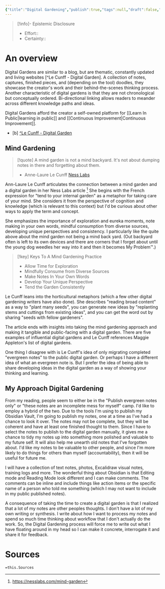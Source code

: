 ```yaml
---
{"title":"Digital Gardening","publish":true,"tags":null,"draft":false,"dg-publish":false,"PassFrontmatter":true,"created":"2024-12-06T12:51:01.529-04:00","updated":"2024-12-10T10:47:40.080-04:00"}
---
```




>[!info]- Epistemic Disclosure
>- Effort::
>- Certainty::

# An overview
Digital Gardens are similar to a blog, but are thematic, constantly updated and living websites [^Le Cunff - Digital Garden]. A collection of notes, captures, finished pieces, and (depending on the tool) doodles, they showcase the creator's work and their behind-the-scenes thinking process. Another characteristic of digital gardens is that they are not chronological but conceptually ordered. Bi-directional linking allows readers to meander across different knowledge paths and ideas. 

Digital Gardens afford the creator a self-owned platform for [[Learn In Public\|learning in public]] and [[Continuous Improvement\|Continuous Improvement]]. 

- [b] [^Le Cunff - Digital Garden](https://nesslabs.com/digital-garden-set-up)

<style> .container {font-family: sans-serif; text-align: center;} .button-wrapper button {z-index: 1;height: 40px; width: 100px; margin: 10px;padding: 5px;} .excalidraw .App-menu_top .buttonList { display: flex;} .excalidraw-wrapper { height: 800px; margin: 50px; position: relative;} :root[dir="ltr"] .excalidraw .layer-ui__wrapper .zen-mode-transition.App-menu_bottom--transition-left {transform: none;} </style><script src="https://cdn.jsdelivr.net/npm/react@17/umd/react.production.min.js"></script><script src="https://cdn.jsdelivr.net/npm/react-dom@17/umd/react-dom.production.min.js"></script><script type="text/javascript" src="https://cdn.jsdelivr.net/npm/@excalidraw/excalidraw@0/dist/excalidraw.production.min.js"></script><div id="Digital_Gardeningexcalidraw.md1"></div><script>(function(){const InitialData={"type":"excalidraw","version":2,"source":"https://github.com/zsviczian/obsidian-excalidraw-plugin/releases/tag/2.6.8","elements":[{"id":"s7CAJlTa","type":"image","x":-286.8965389708281,"y":-281.91983587527784,"width":502.529620882423,"height":769.0718518808621,"angle":0,"strokeColor":"transparent","backgroundColor":"transparent","fillStyle":"hachure","strokeWidth":1,"strokeStyle":"solid","roughness":1,"opacity":100,"roundness":null,"seed":3275,"version":178,"versionNonce":371749617,"updated":1733835918081,"isDeleted":false,"groupIds":[],"boundElements":[],"link":null,"locked":true,"fileId":"cd977c64a642a75f18a2d4a5dbb80cd0ae2e89b4","scale":[1,1],"index":"a0","frameId":null,"status":"pending","crop":null},{"id":"4CZWlaMj","type":"text","x":-180.52517553456488,"y":-293.8019372208074,"width":162.0398406982422,"height":25,"angle":6.0190460640728505,"strokeColor":"transparent","backgroundColor":"transparent","fillStyle":"solid","strokeWidth":2,"strokeStyle":"solid","roughness":1,"opacity":100,"groupIds":[],"frameId":null,"index":"aD","roundness":null,"seed":2096916543,"version":223,"versionNonce":407028511,"isDeleted":false,"boundElements":[],"updated":1733836127763,"link":null,"locked":false,"text":"Learning in public","rawText":"Learning in public","fontSize":20,"fontFamily":5,"textAlign":"left","verticalAlign":"top","containerId":null,"originalText":"Learning in public","autoResize":true,"lineHeight":1.25},{"text":"L","fontSize":20,"fontFamily":5,"textAlign":"left","verticalAlign":"top","id":"fG4r4ohu","type":"text","x":-164.77479215631553,"y":-256.493559704647,"width":10.919999837875366,"height":25,"angle":5.430558304392156,"strokeColor":"#343a40","backgroundColor":"transparent","fillStyle":"hachure","strokeWidth":1,"strokeStyle":"solid","roughness":1,"opacity":100,"roundness":null,"seed":54425,"version":138,"versionNonce":355623665,"updated":1733837515004,"isDeleted":false,"groupIds":["WUw4BiGG"],"boundElements":[],"link":null,"locked":false,"containerId":null,"originalText":"L","rawText":"L","lineHeight":1.25,"autoResize":true,"index":"aD4","frameId":null},{"text":"e","fontSize":20,"fontFamily":5,"textAlign":"left","verticalAlign":"top","id":"6S5mpveu","type":"text","x":-157.29458018463004,"y":-264.43545282686836,"width":10.839999258518219,"height":25,"angle":5.503358303311325,"strokeColor":"#343a40","backgroundColor":"transparent","fillStyle":"hachure","strokeWidth":1,"strokeStyle":"solid","roughness":1,"opacity":100,"roundness":null,"seed":89587,"version":138,"versionNonce":1473134751,"updated":1733837515004,"isDeleted":false,"groupIds":["WUw4BiGG"],"boundElements":[],"link":null,"locked":false,"containerId":null,"originalText":"e","rawText":"e","lineHeight":1.25,"autoResize":true,"index":"aD8","frameId":null},{"text":"a","fontSize":20,"fontFamily":5,"textAlign":"left","verticalAlign":"top","id":"RwztS0T3","type":"text","x":-149.34452248651692,"y":-271.9386684217015,"width":11.920000791549683,"height":25,"angle":5.57562496503478,"strokeColor":"#343a40","backgroundColor":"transparent","fillStyle":"hachure","strokeWidth":1,"strokeStyle":"solid","roughness":1,"opacity":100,"roundness":null,"seed":13584,"version":139,"versionNonce":1498692561,"updated":1733837515005,"isDeleted":false,"groupIds":["WUw4BiGG"],"boundElements":[],"link":null,"locked":false,"containerId":null,"originalText":"a","rawText":"a","lineHeight":1.25,"autoResize":true,"index":"aDG","frameId":null},{"text":"r","fontSize":20,"fontFamily":5,"textAlign":"left","verticalAlign":"top","id":"2ubIIxK8","type":"text","x":-139.9175433663418,"y":-278.8727816460433,"width":9.019999921321869,"height":25,"angle":5.655091636978445,"strokeColor":"#343a40","backgroundColor":"transparent","fillStyle":"hachure","strokeWidth":1,"strokeStyle":"solid","roughness":1,"opacity":100,"roundness":null,"seed":418,"version":139,"versionNonce":1106961855,"updated":1733837515005,"isDeleted":false,"groupIds":["WUw4BiGG"],"boundElements":[],"link":null,"locked":false,"containerId":null,"originalText":"r","rawText":"r","lineHeight":1.25,"autoResize":true,"index":"aDO","frameId":null},{"text":"n","fontSize":20,"fontFamily":5,"textAlign":"left","verticalAlign":"top","id":"bugX3UmJ","type":"text","x":-132.50720810913012,"y":-284.22400902585497,"width":10.799999833106995,"height":25,"angle":5.715224969787257,"strokeColor":"#343a40","backgroundColor":"transparent","fillStyle":"hachure","strokeWidth":1,"strokeStyle":"solid","roughness":1,"opacity":100,"roundness":null,"seed":11178,"version":139,"versionNonce":467573169,"updated":1733837515005,"isDeleted":false,"groupIds":["WUw4BiGG"],"boundElements":[],"link":null,"locked":false,"containerId":null,"originalText":"n","rawText":"n","lineHeight":1.25,"autoResize":true,"index":"aDV","frameId":null},{"text":"i","fontSize":20,"fontFamily":5,"textAlign":"left","verticalAlign":"top","id":"IO4VwN8p","type":"text","x":-123.05826923112727,"y":-288.7908391608866,"width":4.8799896240234375,"height":25,"angle":5.787224968674637,"strokeColor":"#343a40","backgroundColor":"transparent","fillStyle":"hachure","strokeWidth":1,"strokeStyle":"solid","roughness":1,"opacity":100,"roundness":null,"seed":23154,"version":139,"versionNonce":171300319,"updated":1733837515005,"isDeleted":false,"groupIds":["WUw4BiGG"],"boundElements":[],"link":null,"locked":false,"containerId":null,"originalText":"i","rawText":"i","lineHeight":1.25,"autoResize":true,"index":"aDZ","frameId":null},{"text":"n","fontSize":20,"fontFamily":5,"textAlign":"left","verticalAlign":"top","id":"eDbvsTTw","type":"text","x":-118.8725979503993,"y":-291.95289475812757,"width":10.799999833106995,"height":25,"angle":5.819758232834793,"strokeColor":"#343a40","backgroundColor":"transparent","fillStyle":"hachure","strokeWidth":1,"strokeStyle":"solid","roughness":1,"opacity":100,"roundness":null,"seed":70740,"version":139,"versionNonce":1025653649,"updated":1733837515005,"isDeleted":false,"groupIds":["WUw4BiGG"],"boundElements":[],"link":null,"locked":false,"containerId":null,"originalText":"n","rawText":"n","lineHeight":1.25,"autoResize":true,"index":"aDd","frameId":null},{"text":"g","fontSize":20,"fontFamily":5,"textAlign":"left","verticalAlign":"top","id":"YHOG7NcI","type":"text","x":-109.05747842633679,"y":-296.4995691160473,"width":11.259999632835388,"height":25,"angle":5.891758231722173,"strokeColor":"#343a40","backgroundColor":"transparent","fillStyle":"hachure","strokeWidth":1,"strokeStyle":"solid","roughness":1,"opacity":100,"roundness":null,"seed":19638,"version":139,"versionNonce":1239269887,"updated":1733837515005,"isDeleted":false,"groupIds":["WUw4BiGG"],"boundElements":[],"link":null,"locked":false,"containerId":null,"originalText":"g","rawText":"g","lineHeight":1.25,"autoResize":true,"index":"aDl","frameId":null},{"text":" ","fontSize":20,"fontFamily":5,"textAlign":"left","verticalAlign":"top","id":"ni2VoPBw","type":"text","x":-98.41879444535074,"y":-299.8997224987103,"width":8,"height":25,"angle":5.966824895941076,"strokeColor":"#343a40","backgroundColor":"transparent","fillStyle":"hachure","strokeWidth":1,"strokeStyle":"solid","roughness":1,"opacity":100,"roundness":null,"seed":43461,"version":139,"versionNonce":492216689,"updated":1733837515005,"isDeleted":false,"groupIds":["WUw4BiGG"],"boundElements":[],"link":null,"locked":false,"containerId":null,"originalText":" ","rawText":" ","lineHeight":1.25,"autoResize":true,"index":"aDt","frameId":null},{"text":"i","fontSize":20,"fontFamily":5,"textAlign":"left","verticalAlign":"top","id":"yec2V9Je","type":"text","x":-90.67750034239289,"y":-301.70512454742646,"width":4.8799896240234375,"height":25,"angle":6.020158229274409,"strokeColor":"#343a40","backgroundColor":"transparent","fillStyle":"hachure","strokeWidth":1,"strokeStyle":"solid","roughness":1,"opacity":100,"roundness":null,"seed":8362,"version":139,"versionNonce":32713247,"updated":1733837515005,"isDeleted":false,"groupIds":["WUw4BiGG"],"boundElements":[],"link":null,"locked":false,"containerId":null,"originalText":"i","rawText":"i","lineHeight":1.25,"autoResize":true,"index":"aE","frameId":null},{"text":"n","fontSize":20,"fontFamily":5,"textAlign":"left","verticalAlign":"top","id":"wsAtyICD","type":"text","x":-86.08889392061224,"y":-303.8070801353666,"width":10.799999833106995,"height":25,"angle":6.0526914934345655,"strokeColor":"#343a40","backgroundColor":"transparent","fillStyle":"hachure","strokeWidth":1,"strokeStyle":"solid","roughness":1,"opacity":100,"roundness":null,"seed":16452,"version":139,"versionNonce":700664657,"updated":1733837515005,"isDeleted":false,"groupIds":["WUw4BiGG"],"boundElements":[],"link":null,"locked":false,"containerId":null,"originalText":"n","rawText":"n","lineHeight":1.25,"autoResize":true,"index":"aE8","frameId":null},{"text":" ","fontSize":20,"fontFamily":5,"textAlign":"left","verticalAlign":"top","id":"tNALOQiK","type":"text","x":-75.42700762227521,"y":-305.4635382165363,"width":8,"height":25,"angle":6.124691492321945,"strokeColor":"#343a40","backgroundColor":"transparent","fillStyle":"hachure","strokeWidth":1,"strokeStyle":"solid","roughness":1,"opacity":100,"roundness":null,"seed":48058,"version":139,"versionNonce":1063685695,"updated":1733837515005,"isDeleted":false,"groupIds":["WUw4BiGG"],"boundElements":[],"link":null,"locked":false,"containerId":null,"originalText":" ","rawText":" ","lineHeight":1.25,"autoResize":true,"index":"aEG","frameId":null},{"text":"p","fontSize":20,"fontFamily":5,"textAlign":"left","verticalAlign":"top","id":"tMTdBaPh","type":"text","x":-67.57533321786013,"y":-307.0099459464521,"width":11.21999990940094,"height":25,"angle":6.178024825655279,"strokeColor":"#343a40","backgroundColor":"transparent","fillStyle":"hachure","strokeWidth":1,"strokeStyle":"solid","roughness":1,"opacity":100,"roundness":null,"seed":20814,"version":139,"versionNonce":985643313,"updated":1733837515005,"isDeleted":false,"groupIds":["WUw4BiGG"],"boundElements":[],"link":null,"locked":false,"containerId":null,"originalText":"p","rawText":"p","lineHeight":1.25,"autoResize":true,"index":"aEV","frameId":null},{"text":"u","fontSize":20,"fontFamily":5,"textAlign":"left","verticalAlign":"top","id":"ZDLT3qwC","type":"text","x":-56.38223826964177,"y":-307.7602368564173,"width":11.160000264644623,"height":25,"angle":6.252824825051285,"strokeColor":"#343a40","backgroundColor":"transparent","fillStyle":"hachure","strokeWidth":1,"strokeStyle":"solid","roughness":1,"opacity":100,"roundness":null,"seed":79884,"version":139,"versionNonce":488140383,"updated":1733837515005,"isDeleted":false,"groupIds":["WUw4BiGG"],"boundElements":[],"link":null,"locked":false,"containerId":null,"originalText":"u","rawText":"u","lineHeight":1.25,"autoResize":true,"index":"aEl","frameId":null},{"text":"b","fontSize":20,"fontFamily":5,"textAlign":"left","verticalAlign":"top","id":"ZaPT3X0l","type":"text","x":-45.23040004959571,"y":-307.71774355675035,"width":11.37999963760376,"height":25,"angle":0.04403951963599617,"strokeColor":"#343a40","backgroundColor":"transparent","fillStyle":"hachure","strokeWidth":1,"strokeStyle":"solid","roughness":1,"opacity":100,"roundness":null,"seed":63191,"version":138,"versionNonce":833841937,"updated":1733837515005,"isDeleted":false,"groupIds":["WUw4BiGG"],"boundElements":[],"link":null,"locked":false,"containerId":null,"originalText":"b","rawText":"b","lineHeight":1.25,"autoResize":true,"index":"aF","frameId":null},{"text":"l","fontSize":20,"fontFamily":5,"textAlign":"left","verticalAlign":"top","id":"WcX8QnRV","type":"text","x":-33.72473294497119,"y":-305.72859090768947,"width":4.5,"height":25,"angle":0.1199061838866875,"strokeColor":"#343a40","backgroundColor":"transparent","fillStyle":"hachure","strokeWidth":1,"strokeStyle":"solid","roughness":1,"opacity":100,"roundness":null,"seed":1085,"version":138,"versionNonce":98126463,"updated":1733837515005,"isDeleted":false,"groupIds":["WUw4BiGG"],"boundElements":[],"link":null,"locked":false,"containerId":null,"originalText":"l","rawText":"l","lineHeight":1.25,"autoResize":true,"index":"aFV","frameId":null},{"text":"i","fontSize":20,"fontFamily":5,"textAlign":"left","verticalAlign":"top","id":"NOP2I5o5","type":"text","x":-29.274988868540817,"y":-305.1817862125614,"width":4.8799896240234375,"height":25,"angle":0.14990618388668775,"strokeColor":"#343a40","backgroundColor":"transparent","fillStyle":"hachure","strokeWidth":1,"strokeStyle":"solid","roughness":1,"opacity":100,"roundness":null,"seed":63052,"version":137,"versionNonce":73114097,"updated":1733837515005,"isDeleted":false,"groupIds":["WUw4BiGG"],"boundElements":[],"link":null,"locked":false,"containerId":null,"originalText":"i","rawText":"i","lineHeight":1.25,"autoResize":true,"index":"aG","frameId":null},{"text":"c","fontSize":20,"fontFamily":5,"textAlign":"left","verticalAlign":"top","id":"ncQSgWcy","type":"text","x":-24.596585244007485,"y":-305.22621805348,"width":10.419999778270721,"height":25,"angle":0.18243944804684453,"strokeColor":"#343a40","backgroundColor":"transparent","fillStyle":"hachure","strokeWidth":1,"strokeStyle":"solid","roughness":1,"opacity":100,"roundness":null,"seed":16686,"version":137,"versionNonce":974942623,"updated":1733837515005,"isDeleted":false,"groupIds":["WUw4BiGG"],"boundElements":[],"link":null,"locked":false,"containerId":null,"originalText":"c","rawText":"c","lineHeight":1.25,"autoResize":true,"index":"aH","frameId":null},{"id":"3odnNTlv","type":"line","x":-92.16658563668932,"y":-275.8266769045466,"width":275.44143611205806,"height":201.88074516770985,"angle":0,"strokeColor":"transparent","backgroundColor":"transparent","fillStyle":"solid","strokeWidth":2,"strokeStyle":"solid","roughness":1,"opacity":100,"groupIds":[],"frameId":null,"index":"aI","roundness":{"type":2},"seed":1599329759,"version":899,"versionNonce":1055540244,"isDeleted":false,"boundElements":[],"updated":1733837899503,"link":"[[20. Commonplace Books/20.1 Notes/Learning in Public\|20. Commonplace Books/20.1 Notes/Learning in Public]]","locked":false,"points":[[0,0],[-62.916823640497284,49.73923182206255],[-118.12638638963466,184.85620455287574],[-57.00145176392584,165.70771850771928],[-52.07467659810493,194.8512046813289],[-19.38810579440758,178.23608392230028],[19.38868055993703,198.76759952283095],[7.282509165054762,124.34839567619764],[47.62484186866823,161.3291547039414],[26.935351962352854,104.14239853330281],[91.16758399367791,137.21449331591646],[78.85932503862125,65.04049605719305],[131.36116737825523,54.78596055389136],[125.4084357422658,36.62949107438607],[157.3150497224234,24.06626613044051],[143.22754659422742,6.787578567596995],[45.03483343960761,-3.113145644878898],[0,0]],"lastCommittedPoint":null,"startBinding":null,"endBinding":null,"startArrowhead":null,"endArrowhead":null},{"id":"7E3Hvda3","type":"rectangle","x":-290.56975595132343,"y":-8.029632398091849,"width":225.18481526554507,"height":279.1624614141197,"angle":0,"strokeColor":"transparent","backgroundColor":"transparent","fillStyle":"solid","strokeWidth":2,"strokeStyle":"solid","roughness":1,"opacity":100,"groupIds":[],"frameId":null,"index":"aK","roundness":{"type":3},"seed":577416305,"version":195,"versionNonce":1127532373,"isDeleted":false,"boundElements":[{"id":"3RMxTEke","type":"text"}],"updated":1733837575876,"link":"[[20. Commonplace Books/20.1 Notes/Digital Gardening\|20. Commonplace Books/20.1 Notes/Digital Gardening]]","locked":false},{"id":"3RMxTEke","type":"text","x":-261.35727690741805,"y":119.05159830896801,"width":166.75985717773438,"height":25,"angle":0,"strokeColor":"transparent","backgroundColor":"transparent","fillStyle":"solid","strokeWidth":2,"strokeStyle":"solid","roughness":1,"opacity":100,"groupIds":[],"frameId":null,"index":"aL","roundness":null,"seed":639497809,"version":87,"versionNonce":1289409087,"isDeleted":false,"boundElements":[],"updated":1733837575876,"link":null,"locked":false,"text":"Digital Gardening","rawText":"Digital Gardening","fontSize":20,"fontFamily":5,"textAlign":"center","verticalAlign":"middle","containerId":"7E3Hvda3","originalText":"Digital Gardening","autoResize":true,"lineHeight":1.25},{"id":"dNQEpDMvJ7e87a_x6WgLI","type":"rectangle","x":-187.39779663218332,"y":348.84275784016745,"width":315.78247673037134,"height":57.17720929759041,"angle":0,"strokeColor":"transparent","backgroundColor":"transparent","fillStyle":"solid","strokeWidth":2,"strokeStyle":"solid","roughness":1,"opacity":100,"groupIds":[],"frameId":null,"index":"aO","roundness":{"type":3},"seed":1108248959,"version":451,"versionNonce":547468593,"isDeleted":false,"boundElements":[{"type":"text","id":"j0RDjhNO"}],"updated":1733837575876,"link":null,"locked":false},{"id":"j0RDjhNO","type":"text","x":-101.34649571549923,"y":364.93136248896263,"width":143.67987489700317,"height":25,"angle":0,"strokeColor":"transparent","backgroundColor":"transparent","fillStyle":"solid","strokeWidth":2,"strokeStyle":"solid","roughness":1,"opacity":100,"groupIds":[],"frameId":null,"index":"aP","roundness":null,"seed":890838065,"version":367,"versionNonce":2070164063,"isDeleted":false,"boundElements":[],"updated":1733837575876,"link":null,"locked":false,"text":"Reading Widely","rawText":"Reading Widely","fontSize":20,"fontFamily":5,"textAlign":"center","verticalAlign":"middle","containerId":"dNQEpDMvJ7e87a_x6WgLI","originalText":"Reading Widely","autoResize":true,"lineHeight":1.25}],"appState":{"theme":"light","viewBackgroundColor":"#ffffff","currentItemStrokeColor":"transparent","currentItemBackgroundColor":"transparent","currentItemFillStyle":"solid","currentItemStrokeWidth":2,"currentItemStrokeStyle":"solid","currentItemRoughness":1,"currentItemOpacity":100,"currentItemFontFamily":5,"currentItemFontSize":20,"currentItemTextAlign":"left","currentItemStartArrowhead":null,"currentItemEndArrowhead":"arrow","currentItemArrowType":"round","scrollX":413.6336973214162,"scrollY":335.6176035461449,"zoom":{"value":1.01873},"currentItemRoundness":"round","gridSize":20,"gridStep":5,"gridModeEnabled":false,"gridColor":{"Bold":"rgba(217, 217, 217, 0.5)","Regular":"rgba(230, 230, 230, 0.5)"},"currentStrokeOptions":null,"frameRendering":{"enabled":true,"clip":true,"name":true,"outline":true},"objectsSnapModeEnabled":false,"activeTool":{"type":"selection","customType":null,"locked":false,"lastActiveTool":null}},"files":{}};InitialData.scrollToContent=true;App=()=>{const e=React.useRef(null),t=React.useRef(null),[n,i]=React.useState({width:void 0,height:void 0});return React.useEffect(()=>{i({width:t.current.getBoundingClientRect().width,height:t.current.getBoundingClientRect().height});const e=()=>{i({width:t.current.getBoundingClientRect().width,height:t.current.getBoundingClientRect().height})};return window.addEventListener("resize",e),()=>window.removeEventListener("resize",e)},[t]),React.createElement(React.Fragment,null,React.createElement("div",{className:"excalidraw-wrapper",ref:t},React.createElement(ExcalidrawLib.Excalidraw,{ref:e,width:n.width,height:n.height,initialData:InitialData,viewModeEnabled:!0,zenModeEnabled:!0,gridModeEnabled:!1})))},excalidrawWrapper=document.getElementById("Digital_Gardeningexcalidraw.md1");ReactDOM.render(React.createElement(App),excalidrawWrapper);})();</script>
## Mind Gardening
>[!quote] A mind garden is not a mind backyard. It's not about dumping notes in there and forgetting about them.
>- Anne-Laure Le Cunff [Ness Labs](https://nesslabs.com/mind-garden)

Ann-Laure Le Cunff articulates the connection between a mind garden and a digital garden in her Ness Labs article [^Le Cunff - Mind Gardening] She begins with the French expression for "tend to your internal garden" as a metaphor for taking care of your mind. She considers it from the perspective of cognition and knowledge (which is relevant to this context) but I'd be curious about other ways to apply the term and concept. 

<div id="Digital_Gardeningexcalidraw.md2"></div><script>(function(){const InitialData={"type":"excalidraw","version":2,"source":"https://github.com/zsviczian/obsidian-excalidraw-plugin/releases/tag/2.6.8","elements":[{"id":"s7CAJlTa","type":"image","x":-286.8965389708281,"y":-281.91983587527784,"width":502.529620882423,"height":769.0718518808621,"angle":0,"strokeColor":"transparent","backgroundColor":"transparent","fillStyle":"hachure","strokeWidth":1,"strokeStyle":"solid","roughness":1,"opacity":100,"roundness":null,"seed":3275,"version":178,"versionNonce":371749617,"updated":1733835918081,"isDeleted":false,"groupIds":[],"boundElements":[],"link":null,"locked":true,"fileId":"cd977c64a642a75f18a2d4a5dbb80cd0ae2e89b4","scale":[1,1],"index":"a0","frameId":null,"status":"pending","crop":null},{"id":"4CZWlaMj","type":"text","x":-180.52517553456488,"y":-293.8019372208074,"width":162.0398406982422,"height":25,"angle":6.0190460640728505,"strokeColor":"transparent","backgroundColor":"transparent","fillStyle":"solid","strokeWidth":2,"strokeStyle":"solid","roughness":1,"opacity":100,"groupIds":[],"frameId":null,"index":"aD","roundness":null,"seed":2096916543,"version":223,"versionNonce":407028511,"isDeleted":false,"boundElements":[],"updated":1733836127763,"link":null,"locked":false,"text":"Learning in public","rawText":"Learning in public","fontSize":20,"fontFamily":5,"textAlign":"left","verticalAlign":"top","containerId":null,"originalText":"Learning in public","autoResize":true,"lineHeight":1.25},{"text":"L","fontSize":20,"fontFamily":5,"textAlign":"left","verticalAlign":"top","id":"fG4r4ohu","type":"text","x":-164.77479215631553,"y":-256.493559704647,"width":10.919999837875366,"height":25,"angle":5.430558304392156,"strokeColor":"#343a40","backgroundColor":"transparent","fillStyle":"hachure","strokeWidth":1,"strokeStyle":"solid","roughness":1,"opacity":100,"roundness":null,"seed":54425,"version":138,"versionNonce":355623665,"updated":1733837515004,"isDeleted":false,"groupIds":["WUw4BiGG"],"boundElements":[],"link":null,"locked":false,"containerId":null,"originalText":"L","rawText":"L","lineHeight":1.25,"autoResize":true,"index":"aD4","frameId":null},{"text":"e","fontSize":20,"fontFamily":5,"textAlign":"left","verticalAlign":"top","id":"6S5mpveu","type":"text","x":-157.29458018463004,"y":-264.43545282686836,"width":10.839999258518219,"height":25,"angle":5.503358303311325,"strokeColor":"#343a40","backgroundColor":"transparent","fillStyle":"hachure","strokeWidth":1,"strokeStyle":"solid","roughness":1,"opacity":100,"roundness":null,"seed":89587,"version":138,"versionNonce":1473134751,"updated":1733837515004,"isDeleted":false,"groupIds":["WUw4BiGG"],"boundElements":[],"link":null,"locked":false,"containerId":null,"originalText":"e","rawText":"e","lineHeight":1.25,"autoResize":true,"index":"aD8","frameId":null},{"text":"a","fontSize":20,"fontFamily":5,"textAlign":"left","verticalAlign":"top","id":"RwztS0T3","type":"text","x":-149.34452248651692,"y":-271.9386684217015,"width":11.920000791549683,"height":25,"angle":5.57562496503478,"strokeColor":"#343a40","backgroundColor":"transparent","fillStyle":"hachure","strokeWidth":1,"strokeStyle":"solid","roughness":1,"opacity":100,"roundness":null,"seed":13584,"version":139,"versionNonce":1498692561,"updated":1733837515005,"isDeleted":false,"groupIds":["WUw4BiGG"],"boundElements":[],"link":null,"locked":false,"containerId":null,"originalText":"a","rawText":"a","lineHeight":1.25,"autoResize":true,"index":"aDG","frameId":null},{"text":"r","fontSize":20,"fontFamily":5,"textAlign":"left","verticalAlign":"top","id":"2ubIIxK8","type":"text","x":-139.9175433663418,"y":-278.8727816460433,"width":9.019999921321869,"height":25,"angle":5.655091636978445,"strokeColor":"#343a40","backgroundColor":"transparent","fillStyle":"hachure","strokeWidth":1,"strokeStyle":"solid","roughness":1,"opacity":100,"roundness":null,"seed":418,"version":139,"versionNonce":1106961855,"updated":1733837515005,"isDeleted":false,"groupIds":["WUw4BiGG"],"boundElements":[],"link":null,"locked":false,"containerId":null,"originalText":"r","rawText":"r","lineHeight":1.25,"autoResize":true,"index":"aDO","frameId":null},{"text":"n","fontSize":20,"fontFamily":5,"textAlign":"left","verticalAlign":"top","id":"bugX3UmJ","type":"text","x":-132.50720810913012,"y":-284.22400902585497,"width":10.799999833106995,"height":25,"angle":5.715224969787257,"strokeColor":"#343a40","backgroundColor":"transparent","fillStyle":"hachure","strokeWidth":1,"strokeStyle":"solid","roughness":1,"opacity":100,"roundness":null,"seed":11178,"version":139,"versionNonce":467573169,"updated":1733837515005,"isDeleted":false,"groupIds":["WUw4BiGG"],"boundElements":[],"link":null,"locked":false,"containerId":null,"originalText":"n","rawText":"n","lineHeight":1.25,"autoResize":true,"index":"aDV","frameId":null},{"text":"i","fontSize":20,"fontFamily":5,"textAlign":"left","verticalAlign":"top","id":"IO4VwN8p","type":"text","x":-123.05826923112727,"y":-288.7908391608866,"width":4.8799896240234375,"height":25,"angle":5.787224968674637,"strokeColor":"#343a40","backgroundColor":"transparent","fillStyle":"hachure","strokeWidth":1,"strokeStyle":"solid","roughness":1,"opacity":100,"roundness":null,"seed":23154,"version":139,"versionNonce":171300319,"updated":1733837515005,"isDeleted":false,"groupIds":["WUw4BiGG"],"boundElements":[],"link":null,"locked":false,"containerId":null,"originalText":"i","rawText":"i","lineHeight":1.25,"autoResize":true,"index":"aDZ","frameId":null},{"text":"n","fontSize":20,"fontFamily":5,"textAlign":"left","verticalAlign":"top","id":"eDbvsTTw","type":"text","x":-118.8725979503993,"y":-291.95289475812757,"width":10.799999833106995,"height":25,"angle":5.819758232834793,"strokeColor":"#343a40","backgroundColor":"transparent","fillStyle":"hachure","strokeWidth":1,"strokeStyle":"solid","roughness":1,"opacity":100,"roundness":null,"seed":70740,"version":139,"versionNonce":1025653649,"updated":1733837515005,"isDeleted":false,"groupIds":["WUw4BiGG"],"boundElements":[],"link":null,"locked":false,"containerId":null,"originalText":"n","rawText":"n","lineHeight":1.25,"autoResize":true,"index":"aDd","frameId":null},{"text":"g","fontSize":20,"fontFamily":5,"textAlign":"left","verticalAlign":"top","id":"YHOG7NcI","type":"text","x":-109.05747842633679,"y":-296.4995691160473,"width":11.259999632835388,"height":25,"angle":5.891758231722173,"strokeColor":"#343a40","backgroundColor":"transparent","fillStyle":"hachure","strokeWidth":1,"strokeStyle":"solid","roughness":1,"opacity":100,"roundness":null,"seed":19638,"version":139,"versionNonce":1239269887,"updated":1733837515005,"isDeleted":false,"groupIds":["WUw4BiGG"],"boundElements":[],"link":null,"locked":false,"containerId":null,"originalText":"g","rawText":"g","lineHeight":1.25,"autoResize":true,"index":"aDl","frameId":null},{"text":" ","fontSize":20,"fontFamily":5,"textAlign":"left","verticalAlign":"top","id":"ni2VoPBw","type":"text","x":-98.41879444535074,"y":-299.8997224987103,"width":8,"height":25,"angle":5.966824895941076,"strokeColor":"#343a40","backgroundColor":"transparent","fillStyle":"hachure","strokeWidth":1,"strokeStyle":"solid","roughness":1,"opacity":100,"roundness":null,"seed":43461,"version":139,"versionNonce":492216689,"updated":1733837515005,"isDeleted":false,"groupIds":["WUw4BiGG"],"boundElements":[],"link":null,"locked":false,"containerId":null,"originalText":" ","rawText":" ","lineHeight":1.25,"autoResize":true,"index":"aDt","frameId":null},{"text":"i","fontSize":20,"fontFamily":5,"textAlign":"left","verticalAlign":"top","id":"yec2V9Je","type":"text","x":-90.67750034239289,"y":-301.70512454742646,"width":4.8799896240234375,"height":25,"angle":6.020158229274409,"strokeColor":"#343a40","backgroundColor":"transparent","fillStyle":"hachure","strokeWidth":1,"strokeStyle":"solid","roughness":1,"opacity":100,"roundness":null,"seed":8362,"version":139,"versionNonce":32713247,"updated":1733837515005,"isDeleted":false,"groupIds":["WUw4BiGG"],"boundElements":[],"link":null,"locked":false,"containerId":null,"originalText":"i","rawText":"i","lineHeight":1.25,"autoResize":true,"index":"aE","frameId":null},{"text":"n","fontSize":20,"fontFamily":5,"textAlign":"left","verticalAlign":"top","id":"wsAtyICD","type":"text","x":-86.08889392061224,"y":-303.8070801353666,"width":10.799999833106995,"height":25,"angle":6.0526914934345655,"strokeColor":"#343a40","backgroundColor":"transparent","fillStyle":"hachure","strokeWidth":1,"strokeStyle":"solid","roughness":1,"opacity":100,"roundness":null,"seed":16452,"version":139,"versionNonce":700664657,"updated":1733837515005,"isDeleted":false,"groupIds":["WUw4BiGG"],"boundElements":[],"link":null,"locked":false,"containerId":null,"originalText":"n","rawText":"n","lineHeight":1.25,"autoResize":true,"index":"aE8","frameId":null},{"text":" ","fontSize":20,"fontFamily":5,"textAlign":"left","verticalAlign":"top","id":"tNALOQiK","type":"text","x":-75.42700762227521,"y":-305.4635382165363,"width":8,"height":25,"angle":6.124691492321945,"strokeColor":"#343a40","backgroundColor":"transparent","fillStyle":"hachure","strokeWidth":1,"strokeStyle":"solid","roughness":1,"opacity":100,"roundness":null,"seed":48058,"version":139,"versionNonce":1063685695,"updated":1733837515005,"isDeleted":false,"groupIds":["WUw4BiGG"],"boundElements":[],"link":null,"locked":false,"containerId":null,"originalText":" ","rawText":" ","lineHeight":1.25,"autoResize":true,"index":"aEG","frameId":null},{"text":"p","fontSize":20,"fontFamily":5,"textAlign":"left","verticalAlign":"top","id":"tMTdBaPh","type":"text","x":-67.57533321786013,"y":-307.0099459464521,"width":11.21999990940094,"height":25,"angle":6.178024825655279,"strokeColor":"#343a40","backgroundColor":"transparent","fillStyle":"hachure","strokeWidth":1,"strokeStyle":"solid","roughness":1,"opacity":100,"roundness":null,"seed":20814,"version":139,"versionNonce":985643313,"updated":1733837515005,"isDeleted":false,"groupIds":["WUw4BiGG"],"boundElements":[],"link":null,"locked":false,"containerId":null,"originalText":"p","rawText":"p","lineHeight":1.25,"autoResize":true,"index":"aEV","frameId":null},{"text":"u","fontSize":20,"fontFamily":5,"textAlign":"left","verticalAlign":"top","id":"ZDLT3qwC","type":"text","x":-56.38223826964177,"y":-307.7602368564173,"width":11.160000264644623,"height":25,"angle":6.252824825051285,"strokeColor":"#343a40","backgroundColor":"transparent","fillStyle":"hachure","strokeWidth":1,"strokeStyle":"solid","roughness":1,"opacity":100,"roundness":null,"seed":79884,"version":139,"versionNonce":488140383,"updated":1733837515005,"isDeleted":false,"groupIds":["WUw4BiGG"],"boundElements":[],"link":null,"locked":false,"containerId":null,"originalText":"u","rawText":"u","lineHeight":1.25,"autoResize":true,"index":"aEl","frameId":null},{"text":"b","fontSize":20,"fontFamily":5,"textAlign":"left","verticalAlign":"top","id":"ZaPT3X0l","type":"text","x":-45.23040004959571,"y":-307.71774355675035,"width":11.37999963760376,"height":25,"angle":0.04403951963599617,"strokeColor":"#343a40","backgroundColor":"transparent","fillStyle":"hachure","strokeWidth":1,"strokeStyle":"solid","roughness":1,"opacity":100,"roundness":null,"seed":63191,"version":138,"versionNonce":833841937,"updated":1733837515005,"isDeleted":false,"groupIds":["WUw4BiGG"],"boundElements":[],"link":null,"locked":false,"containerId":null,"originalText":"b","rawText":"b","lineHeight":1.25,"autoResize":true,"index":"aF","frameId":null},{"text":"l","fontSize":20,"fontFamily":5,"textAlign":"left","verticalAlign":"top","id":"WcX8QnRV","type":"text","x":-33.72473294497119,"y":-305.72859090768947,"width":4.5,"height":25,"angle":0.1199061838866875,"strokeColor":"#343a40","backgroundColor":"transparent","fillStyle":"hachure","strokeWidth":1,"strokeStyle":"solid","roughness":1,"opacity":100,"roundness":null,"seed":1085,"version":138,"versionNonce":98126463,"updated":1733837515005,"isDeleted":false,"groupIds":["WUw4BiGG"],"boundElements":[],"link":null,"locked":false,"containerId":null,"originalText":"l","rawText":"l","lineHeight":1.25,"autoResize":true,"index":"aFV","frameId":null},{"text":"i","fontSize":20,"fontFamily":5,"textAlign":"left","verticalAlign":"top","id":"NOP2I5o5","type":"text","x":-29.274988868540817,"y":-305.1817862125614,"width":4.8799896240234375,"height":25,"angle":0.14990618388668775,"strokeColor":"#343a40","backgroundColor":"transparent","fillStyle":"hachure","strokeWidth":1,"strokeStyle":"solid","roughness":1,"opacity":100,"roundness":null,"seed":63052,"version":137,"versionNonce":73114097,"updated":1733837515005,"isDeleted":false,"groupIds":["WUw4BiGG"],"boundElements":[],"link":null,"locked":false,"containerId":null,"originalText":"i","rawText":"i","lineHeight":1.25,"autoResize":true,"index":"aG","frameId":null},{"text":"c","fontSize":20,"fontFamily":5,"textAlign":"left","verticalAlign":"top","id":"ncQSgWcy","type":"text","x":-24.596585244007485,"y":-305.22621805348,"width":10.419999778270721,"height":25,"angle":0.18243944804684453,"strokeColor":"#343a40","backgroundColor":"transparent","fillStyle":"hachure","strokeWidth":1,"strokeStyle":"solid","roughness":1,"opacity":100,"roundness":null,"seed":16686,"version":137,"versionNonce":974942623,"updated":1733837515005,"isDeleted":false,"groupIds":["WUw4BiGG"],"boundElements":[],"link":null,"locked":false,"containerId":null,"originalText":"c","rawText":"c","lineHeight":1.25,"autoResize":true,"index":"aH","frameId":null},{"id":"3odnNTlv","type":"line","x":-92.16658563668932,"y":-275.8266769045466,"width":275.44143611205806,"height":201.88074516770985,"angle":0,"strokeColor":"transparent","backgroundColor":"transparent","fillStyle":"solid","strokeWidth":2,"strokeStyle":"solid","roughness":1,"opacity":100,"groupIds":[],"frameId":null,"index":"aI","roundness":{"type":2},"seed":1599329759,"version":899,"versionNonce":1055540244,"isDeleted":false,"boundElements":[],"updated":1733837899503,"link":"[[20. Commonplace Books/20.1 Notes/Learning in Public\|20. Commonplace Books/20.1 Notes/Learning in Public]]","locked":false,"points":[[0,0],[-62.916823640497284,49.73923182206255],[-118.12638638963466,184.85620455287574],[-57.00145176392584,165.70771850771928],[-52.07467659810493,194.8512046813289],[-19.38810579440758,178.23608392230028],[19.38868055993703,198.76759952283095],[7.282509165054762,124.34839567619764],[47.62484186866823,161.3291547039414],[26.935351962352854,104.14239853330281],[91.16758399367791,137.21449331591646],[78.85932503862125,65.04049605719305],[131.36116737825523,54.78596055389136],[125.4084357422658,36.62949107438607],[157.3150497224234,24.06626613044051],[143.22754659422742,6.787578567596995],[45.03483343960761,-3.113145644878898],[0,0]],"lastCommittedPoint":null,"startBinding":null,"endBinding":null,"startArrowhead":null,"endArrowhead":null},{"id":"7E3Hvda3","type":"rectangle","x":-290.56975595132343,"y":-8.029632398091849,"width":225.18481526554507,"height":279.1624614141197,"angle":0,"strokeColor":"transparent","backgroundColor":"transparent","fillStyle":"solid","strokeWidth":2,"strokeStyle":"solid","roughness":1,"opacity":100,"groupIds":[],"frameId":null,"index":"aK","roundness":{"type":3},"seed":577416305,"version":195,"versionNonce":1127532373,"isDeleted":false,"boundElements":[{"id":"3RMxTEke","type":"text"}],"updated":1733837575876,"link":"[[20. Commonplace Books/20.1 Notes/Digital Gardening\|20. Commonplace Books/20.1 Notes/Digital Gardening]]","locked":false},{"id":"3RMxTEke","type":"text","x":-261.35727690741805,"y":119.05159830896801,"width":166.75985717773438,"height":25,"angle":0,"strokeColor":"transparent","backgroundColor":"transparent","fillStyle":"solid","strokeWidth":2,"strokeStyle":"solid","roughness":1,"opacity":100,"groupIds":[],"frameId":null,"index":"aL","roundness":null,"seed":639497809,"version":87,"versionNonce":1289409087,"isDeleted":false,"boundElements":[],"updated":1733837575876,"link":null,"locked":false,"text":"Digital Gardening","rawText":"Digital Gardening","fontSize":20,"fontFamily":5,"textAlign":"center","verticalAlign":"middle","containerId":"7E3Hvda3","originalText":"Digital Gardening","autoResize":true,"lineHeight":1.25},{"id":"dNQEpDMvJ7e87a_x6WgLI","type":"rectangle","x":-187.39779663218332,"y":348.84275784016745,"width":315.78247673037134,"height":57.17720929759041,"angle":0,"strokeColor":"transparent","backgroundColor":"transparent","fillStyle":"solid","strokeWidth":2,"strokeStyle":"solid","roughness":1,"opacity":100,"groupIds":[],"frameId":null,"index":"aO","roundness":{"type":3},"seed":1108248959,"version":451,"versionNonce":547468593,"isDeleted":false,"boundElements":[{"type":"text","id":"j0RDjhNO"}],"updated":1733837575876,"link":null,"locked":false},{"id":"j0RDjhNO","type":"text","x":-101.34649571549923,"y":364.93136248896263,"width":143.67987489700317,"height":25,"angle":0,"strokeColor":"transparent","backgroundColor":"transparent","fillStyle":"solid","strokeWidth":2,"strokeStyle":"solid","roughness":1,"opacity":100,"groupIds":[],"frameId":null,"index":"aP","roundness":null,"seed":890838065,"version":367,"versionNonce":2070164063,"isDeleted":false,"boundElements":[],"updated":1733837575876,"link":null,"locked":false,"text":"Reading Widely","rawText":"Reading Widely","fontSize":20,"fontFamily":5,"textAlign":"center","verticalAlign":"middle","containerId":"dNQEpDMvJ7e87a_x6WgLI","originalText":"Reading Widely","autoResize":true,"lineHeight":1.25}],"appState":{"theme":"light","viewBackgroundColor":"#ffffff","currentItemStrokeColor":"transparent","currentItemBackgroundColor":"transparent","currentItemFillStyle":"solid","currentItemStrokeWidth":2,"currentItemStrokeStyle":"solid","currentItemRoughness":1,"currentItemOpacity":100,"currentItemFontFamily":5,"currentItemFontSize":20,"currentItemTextAlign":"left","currentItemStartArrowhead":null,"currentItemEndArrowhead":"arrow","currentItemArrowType":"round","scrollX":413.6336973214162,"scrollY":335.6176035461449,"zoom":{"value":1.01873},"currentItemRoundness":"round","gridSize":20,"gridStep":5,"gridModeEnabled":false,"gridColor":{"Bold":"rgba(217, 217, 217, 0.5)","Regular":"rgba(230, 230, 230, 0.5)"},"currentStrokeOptions":null,"frameRendering":{"enabled":true,"clip":true,"name":true,"outline":true},"objectsSnapModeEnabled":false,"activeTool":{"type":"selection","customType":null,"locked":false,"lastActiveTool":null}},"files":{}};InitialData.scrollToContent=true;App=()=>{const e=React.useRef(null),t=React.useRef(null),[n,i]=React.useState({width:void 0,height:void 0});return React.useEffect(()=>{i({width:t.current.getBoundingClientRect().width,height:t.current.getBoundingClientRect().height});const e=()=>{i({width:t.current.getBoundingClientRect().width,height:t.current.getBoundingClientRect().height})};return window.addEventListener("resize",e),()=>window.removeEventListener("resize",e)},[t]),React.createElement(React.Fragment,null,React.createElement("div",{className:"excalidraw-wrapper",ref:t},React.createElement(ExcalidrawLib.Excalidraw,{ref:e,width:n.width,height:n.height,initialData:InitialData,viewModeEnabled:!0,zenModeEnabled:!0,gridModeEnabled:!1})))},excalidrawWrapper=document.getElementById("Digital_Gardeningexcalidraw.md2");ReactDOM.render(React.createElement(App),excalidrawWrapper);})();</script>

She emphasizes the importance of exploration and eureka moments, note making in your own words, mindful consumption from diverse sources, developing unique perspectives and consistency. I particularly like the quite above about the mind garden not being a mind back yard. (Out backyard often is left to its own devices and there are corners that I forget about until the young dog weedles her way into it and then it becomes My Problem™️.) 

>[!key] Keys To A Mind Gardening Practice
>- Allow Time for Exploration
>- Mindfully Consume from Diverse Sources
>- Make Notes In Your Own Words
>- Develop Your Unique Perspective
>- Tend the Garden Consistently

Le Cunff leans into the horticultural metaphors (which a few other digital gardening writers have also done). She describes "reading broad content" as a way to "plant many seeds", you can generate new ideas by "replanting stems and cuttings from existing ideas", and you can get the word out by sharing "seeds with fellow gardeners". 

<div id="Digital_Gardeningexcalidraw.md3"></div><script>(function(){const InitialData={"type":"excalidraw","version":2,"source":"https://github.com/zsviczian/obsidian-excalidraw-plugin/releases/tag/2.6.8","elements":[{"id":"s7CAJlTa","type":"image","x":-286.8965389708281,"y":-281.91983587527784,"width":502.529620882423,"height":769.0718518808621,"angle":0,"strokeColor":"transparent","backgroundColor":"transparent","fillStyle":"hachure","strokeWidth":1,"strokeStyle":"solid","roughness":1,"opacity":100,"roundness":null,"seed":3275,"version":178,"versionNonce":371749617,"updated":1733835918081,"isDeleted":false,"groupIds":[],"boundElements":[],"link":null,"locked":true,"fileId":"cd977c64a642a75f18a2d4a5dbb80cd0ae2e89b4","scale":[1,1],"index":"a0","frameId":null,"status":"pending","crop":null},{"id":"4CZWlaMj","type":"text","x":-180.52517553456488,"y":-293.8019372208074,"width":162.0398406982422,"height":25,"angle":6.0190460640728505,"strokeColor":"transparent","backgroundColor":"transparent","fillStyle":"solid","strokeWidth":2,"strokeStyle":"solid","roughness":1,"opacity":100,"groupIds":[],"frameId":null,"index":"aD","roundness":null,"seed":2096916543,"version":223,"versionNonce":407028511,"isDeleted":false,"boundElements":[],"updated":1733836127763,"link":null,"locked":false,"text":"Learning in public","rawText":"Learning in public","fontSize":20,"fontFamily":5,"textAlign":"left","verticalAlign":"top","containerId":null,"originalText":"Learning in public","autoResize":true,"lineHeight":1.25},{"text":"L","fontSize":20,"fontFamily":5,"textAlign":"left","verticalAlign":"top","id":"fG4r4ohu","type":"text","x":-164.77479215631553,"y":-256.493559704647,"width":10.919999837875366,"height":25,"angle":5.430558304392156,"strokeColor":"#343a40","backgroundColor":"transparent","fillStyle":"hachure","strokeWidth":1,"strokeStyle":"solid","roughness":1,"opacity":100,"roundness":null,"seed":54425,"version":138,"versionNonce":355623665,"updated":1733837515004,"isDeleted":false,"groupIds":["WUw4BiGG"],"boundElements":[],"link":null,"locked":false,"containerId":null,"originalText":"L","rawText":"L","lineHeight":1.25,"autoResize":true,"index":"aD4","frameId":null},{"text":"e","fontSize":20,"fontFamily":5,"textAlign":"left","verticalAlign":"top","id":"6S5mpveu","type":"text","x":-157.29458018463004,"y":-264.43545282686836,"width":10.839999258518219,"height":25,"angle":5.503358303311325,"strokeColor":"#343a40","backgroundColor":"transparent","fillStyle":"hachure","strokeWidth":1,"strokeStyle":"solid","roughness":1,"opacity":100,"roundness":null,"seed":89587,"version":138,"versionNonce":1473134751,"updated":1733837515004,"isDeleted":false,"groupIds":["WUw4BiGG"],"boundElements":[],"link":null,"locked":false,"containerId":null,"originalText":"e","rawText":"e","lineHeight":1.25,"autoResize":true,"index":"aD8","frameId":null},{"text":"a","fontSize":20,"fontFamily":5,"textAlign":"left","verticalAlign":"top","id":"RwztS0T3","type":"text","x":-149.34452248651692,"y":-271.9386684217015,"width":11.920000791549683,"height":25,"angle":5.57562496503478,"strokeColor":"#343a40","backgroundColor":"transparent","fillStyle":"hachure","strokeWidth":1,"strokeStyle":"solid","roughness":1,"opacity":100,"roundness":null,"seed":13584,"version":139,"versionNonce":1498692561,"updated":1733837515005,"isDeleted":false,"groupIds":["WUw4BiGG"],"boundElements":[],"link":null,"locked":false,"containerId":null,"originalText":"a","rawText":"a","lineHeight":1.25,"autoResize":true,"index":"aDG","frameId":null},{"text":"r","fontSize":20,"fontFamily":5,"textAlign":"left","verticalAlign":"top","id":"2ubIIxK8","type":"text","x":-139.9175433663418,"y":-278.8727816460433,"width":9.019999921321869,"height":25,"angle":5.655091636978445,"strokeColor":"#343a40","backgroundColor":"transparent","fillStyle":"hachure","strokeWidth":1,"strokeStyle":"solid","roughness":1,"opacity":100,"roundness":null,"seed":418,"version":139,"versionNonce":1106961855,"updated":1733837515005,"isDeleted":false,"groupIds":["WUw4BiGG"],"boundElements":[],"link":null,"locked":false,"containerId":null,"originalText":"r","rawText":"r","lineHeight":1.25,"autoResize":true,"index":"aDO","frameId":null},{"text":"n","fontSize":20,"fontFamily":5,"textAlign":"left","verticalAlign":"top","id":"bugX3UmJ","type":"text","x":-132.50720810913012,"y":-284.22400902585497,"width":10.799999833106995,"height":25,"angle":5.715224969787257,"strokeColor":"#343a40","backgroundColor":"transparent","fillStyle":"hachure","strokeWidth":1,"strokeStyle":"solid","roughness":1,"opacity":100,"roundness":null,"seed":11178,"version":139,"versionNonce":467573169,"updated":1733837515005,"isDeleted":false,"groupIds":["WUw4BiGG"],"boundElements":[],"link":null,"locked":false,"containerId":null,"originalText":"n","rawText":"n","lineHeight":1.25,"autoResize":true,"index":"aDV","frameId":null},{"text":"i","fontSize":20,"fontFamily":5,"textAlign":"left","verticalAlign":"top","id":"IO4VwN8p","type":"text","x":-123.05826923112727,"y":-288.7908391608866,"width":4.8799896240234375,"height":25,"angle":5.787224968674637,"strokeColor":"#343a40","backgroundColor":"transparent","fillStyle":"hachure","strokeWidth":1,"strokeStyle":"solid","roughness":1,"opacity":100,"roundness":null,"seed":23154,"version":139,"versionNonce":171300319,"updated":1733837515005,"isDeleted":false,"groupIds":["WUw4BiGG"],"boundElements":[],"link":null,"locked":false,"containerId":null,"originalText":"i","rawText":"i","lineHeight":1.25,"autoResize":true,"index":"aDZ","frameId":null},{"text":"n","fontSize":20,"fontFamily":5,"textAlign":"left","verticalAlign":"top","id":"eDbvsTTw","type":"text","x":-118.8725979503993,"y":-291.95289475812757,"width":10.799999833106995,"height":25,"angle":5.819758232834793,"strokeColor":"#343a40","backgroundColor":"transparent","fillStyle":"hachure","strokeWidth":1,"strokeStyle":"solid","roughness":1,"opacity":100,"roundness":null,"seed":70740,"version":139,"versionNonce":1025653649,"updated":1733837515005,"isDeleted":false,"groupIds":["WUw4BiGG"],"boundElements":[],"link":null,"locked":false,"containerId":null,"originalText":"n","rawText":"n","lineHeight":1.25,"autoResize":true,"index":"aDd","frameId":null},{"text":"g","fontSize":20,"fontFamily":5,"textAlign":"left","verticalAlign":"top","id":"YHOG7NcI","type":"text","x":-109.05747842633679,"y":-296.4995691160473,"width":11.259999632835388,"height":25,"angle":5.891758231722173,"strokeColor":"#343a40","backgroundColor":"transparent","fillStyle":"hachure","strokeWidth":1,"strokeStyle":"solid","roughness":1,"opacity":100,"roundness":null,"seed":19638,"version":139,"versionNonce":1239269887,"updated":1733837515005,"isDeleted":false,"groupIds":["WUw4BiGG"],"boundElements":[],"link":null,"locked":false,"containerId":null,"originalText":"g","rawText":"g","lineHeight":1.25,"autoResize":true,"index":"aDl","frameId":null},{"text":" ","fontSize":20,"fontFamily":5,"textAlign":"left","verticalAlign":"top","id":"ni2VoPBw","type":"text","x":-98.41879444535074,"y":-299.8997224987103,"width":8,"height":25,"angle":5.966824895941076,"strokeColor":"#343a40","backgroundColor":"transparent","fillStyle":"hachure","strokeWidth":1,"strokeStyle":"solid","roughness":1,"opacity":100,"roundness":null,"seed":43461,"version":139,"versionNonce":492216689,"updated":1733837515005,"isDeleted":false,"groupIds":["WUw4BiGG"],"boundElements":[],"link":null,"locked":false,"containerId":null,"originalText":" ","rawText":" ","lineHeight":1.25,"autoResize":true,"index":"aDt","frameId":null},{"text":"i","fontSize":20,"fontFamily":5,"textAlign":"left","verticalAlign":"top","id":"yec2V9Je","type":"text","x":-90.67750034239289,"y":-301.70512454742646,"width":4.8799896240234375,"height":25,"angle":6.020158229274409,"strokeColor":"#343a40","backgroundColor":"transparent","fillStyle":"hachure","strokeWidth":1,"strokeStyle":"solid","roughness":1,"opacity":100,"roundness":null,"seed":8362,"version":139,"versionNonce":32713247,"updated":1733837515005,"isDeleted":false,"groupIds":["WUw4BiGG"],"boundElements":[],"link":null,"locked":false,"containerId":null,"originalText":"i","rawText":"i","lineHeight":1.25,"autoResize":true,"index":"aE","frameId":null},{"text":"n","fontSize":20,"fontFamily":5,"textAlign":"left","verticalAlign":"top","id":"wsAtyICD","type":"text","x":-86.08889392061224,"y":-303.8070801353666,"width":10.799999833106995,"height":25,"angle":6.0526914934345655,"strokeColor":"#343a40","backgroundColor":"transparent","fillStyle":"hachure","strokeWidth":1,"strokeStyle":"solid","roughness":1,"opacity":100,"roundness":null,"seed":16452,"version":139,"versionNonce":700664657,"updated":1733837515005,"isDeleted":false,"groupIds":["WUw4BiGG"],"boundElements":[],"link":null,"locked":false,"containerId":null,"originalText":"n","rawText":"n","lineHeight":1.25,"autoResize":true,"index":"aE8","frameId":null},{"text":" ","fontSize":20,"fontFamily":5,"textAlign":"left","verticalAlign":"top","id":"tNALOQiK","type":"text","x":-75.42700762227521,"y":-305.4635382165363,"width":8,"height":25,"angle":6.124691492321945,"strokeColor":"#343a40","backgroundColor":"transparent","fillStyle":"hachure","strokeWidth":1,"strokeStyle":"solid","roughness":1,"opacity":100,"roundness":null,"seed":48058,"version":139,"versionNonce":1063685695,"updated":1733837515005,"isDeleted":false,"groupIds":["WUw4BiGG"],"boundElements":[],"link":null,"locked":false,"containerId":null,"originalText":" ","rawText":" ","lineHeight":1.25,"autoResize":true,"index":"aEG","frameId":null},{"text":"p","fontSize":20,"fontFamily":5,"textAlign":"left","verticalAlign":"top","id":"tMTdBaPh","type":"text","x":-67.57533321786013,"y":-307.0099459464521,"width":11.21999990940094,"height":25,"angle":6.178024825655279,"strokeColor":"#343a40","backgroundColor":"transparent","fillStyle":"hachure","strokeWidth":1,"strokeStyle":"solid","roughness":1,"opacity":100,"roundness":null,"seed":20814,"version":139,"versionNonce":985643313,"updated":1733837515005,"isDeleted":false,"groupIds":["WUw4BiGG"],"boundElements":[],"link":null,"locked":false,"containerId":null,"originalText":"p","rawText":"p","lineHeight":1.25,"autoResize":true,"index":"aEV","frameId":null},{"text":"u","fontSize":20,"fontFamily":5,"textAlign":"left","verticalAlign":"top","id":"ZDLT3qwC","type":"text","x":-56.38223826964177,"y":-307.7602368564173,"width":11.160000264644623,"height":25,"angle":6.252824825051285,"strokeColor":"#343a40","backgroundColor":"transparent","fillStyle":"hachure","strokeWidth":1,"strokeStyle":"solid","roughness":1,"opacity":100,"roundness":null,"seed":79884,"version":139,"versionNonce":488140383,"updated":1733837515005,"isDeleted":false,"groupIds":["WUw4BiGG"],"boundElements":[],"link":null,"locked":false,"containerId":null,"originalText":"u","rawText":"u","lineHeight":1.25,"autoResize":true,"index":"aEl","frameId":null},{"text":"b","fontSize":20,"fontFamily":5,"textAlign":"left","verticalAlign":"top","id":"ZaPT3X0l","type":"text","x":-45.23040004959571,"y":-307.71774355675035,"width":11.37999963760376,"height":25,"angle":0.04403951963599617,"strokeColor":"#343a40","backgroundColor":"transparent","fillStyle":"hachure","strokeWidth":1,"strokeStyle":"solid","roughness":1,"opacity":100,"roundness":null,"seed":63191,"version":138,"versionNonce":833841937,"updated":1733837515005,"isDeleted":false,"groupIds":["WUw4BiGG"],"boundElements":[],"link":null,"locked":false,"containerId":null,"originalText":"b","rawText":"b","lineHeight":1.25,"autoResize":true,"index":"aF","frameId":null},{"text":"l","fontSize":20,"fontFamily":5,"textAlign":"left","verticalAlign":"top","id":"WcX8QnRV","type":"text","x":-33.72473294497119,"y":-305.72859090768947,"width":4.5,"height":25,"angle":0.1199061838866875,"strokeColor":"#343a40","backgroundColor":"transparent","fillStyle":"hachure","strokeWidth":1,"strokeStyle":"solid","roughness":1,"opacity":100,"roundness":null,"seed":1085,"version":138,"versionNonce":98126463,"updated":1733837515005,"isDeleted":false,"groupIds":["WUw4BiGG"],"boundElements":[],"link":null,"locked":false,"containerId":null,"originalText":"l","rawText":"l","lineHeight":1.25,"autoResize":true,"index":"aFV","frameId":null},{"text":"i","fontSize":20,"fontFamily":5,"textAlign":"left","verticalAlign":"top","id":"NOP2I5o5","type":"text","x":-29.274988868540817,"y":-305.1817862125614,"width":4.8799896240234375,"height":25,"angle":0.14990618388668775,"strokeColor":"#343a40","backgroundColor":"transparent","fillStyle":"hachure","strokeWidth":1,"strokeStyle":"solid","roughness":1,"opacity":100,"roundness":null,"seed":63052,"version":137,"versionNonce":73114097,"updated":1733837515005,"isDeleted":false,"groupIds":["WUw4BiGG"],"boundElements":[],"link":null,"locked":false,"containerId":null,"originalText":"i","rawText":"i","lineHeight":1.25,"autoResize":true,"index":"aG","frameId":null},{"text":"c","fontSize":20,"fontFamily":5,"textAlign":"left","verticalAlign":"top","id":"ncQSgWcy","type":"text","x":-24.596585244007485,"y":-305.22621805348,"width":10.419999778270721,"height":25,"angle":0.18243944804684453,"strokeColor":"#343a40","backgroundColor":"transparent","fillStyle":"hachure","strokeWidth":1,"strokeStyle":"solid","roughness":1,"opacity":100,"roundness":null,"seed":16686,"version":137,"versionNonce":974942623,"updated":1733837515005,"isDeleted":false,"groupIds":["WUw4BiGG"],"boundElements":[],"link":null,"locked":false,"containerId":null,"originalText":"c","rawText":"c","lineHeight":1.25,"autoResize":true,"index":"aH","frameId":null},{"id":"3odnNTlv","type":"line","x":-92.16658563668932,"y":-275.8266769045466,"width":275.44143611205806,"height":201.88074516770985,"angle":0,"strokeColor":"transparent","backgroundColor":"transparent","fillStyle":"solid","strokeWidth":2,"strokeStyle":"solid","roughness":1,"opacity":100,"groupIds":[],"frameId":null,"index":"aI","roundness":{"type":2},"seed":1599329759,"version":899,"versionNonce":1055540244,"isDeleted":false,"boundElements":[],"updated":1733837899503,"link":"[[20. Commonplace Books/20.1 Notes/Learning in Public\|20. Commonplace Books/20.1 Notes/Learning in Public]]","locked":false,"points":[[0,0],[-62.916823640497284,49.73923182206255],[-118.12638638963466,184.85620455287574],[-57.00145176392584,165.70771850771928],[-52.07467659810493,194.8512046813289],[-19.38810579440758,178.23608392230028],[19.38868055993703,198.76759952283095],[7.282509165054762,124.34839567619764],[47.62484186866823,161.3291547039414],[26.935351962352854,104.14239853330281],[91.16758399367791,137.21449331591646],[78.85932503862125,65.04049605719305],[131.36116737825523,54.78596055389136],[125.4084357422658,36.62949107438607],[157.3150497224234,24.06626613044051],[143.22754659422742,6.787578567596995],[45.03483343960761,-3.113145644878898],[0,0]],"lastCommittedPoint":null,"startBinding":null,"endBinding":null,"startArrowhead":null,"endArrowhead":null},{"id":"7E3Hvda3","type":"rectangle","x":-290.56975595132343,"y":-8.029632398091849,"width":225.18481526554507,"height":279.1624614141197,"angle":0,"strokeColor":"transparent","backgroundColor":"transparent","fillStyle":"solid","strokeWidth":2,"strokeStyle":"solid","roughness":1,"opacity":100,"groupIds":[],"frameId":null,"index":"aK","roundness":{"type":3},"seed":577416305,"version":195,"versionNonce":1127532373,"isDeleted":false,"boundElements":[{"id":"3RMxTEke","type":"text"}],"updated":1733837575876,"link":"[[20. Commonplace Books/20.1 Notes/Digital Gardening\|20. Commonplace Books/20.1 Notes/Digital Gardening]]","locked":false},{"id":"3RMxTEke","type":"text","x":-261.35727690741805,"y":119.05159830896801,"width":166.75985717773438,"height":25,"angle":0,"strokeColor":"transparent","backgroundColor":"transparent","fillStyle":"solid","strokeWidth":2,"strokeStyle":"solid","roughness":1,"opacity":100,"groupIds":[],"frameId":null,"index":"aL","roundness":null,"seed":639497809,"version":87,"versionNonce":1289409087,"isDeleted":false,"boundElements":[],"updated":1733837575876,"link":null,"locked":false,"text":"Digital Gardening","rawText":"Digital Gardening","fontSize":20,"fontFamily":5,"textAlign":"center","verticalAlign":"middle","containerId":"7E3Hvda3","originalText":"Digital Gardening","autoResize":true,"lineHeight":1.25},{"id":"dNQEpDMvJ7e87a_x6WgLI","type":"rectangle","x":-187.39779663218332,"y":348.84275784016745,"width":315.78247673037134,"height":57.17720929759041,"angle":0,"strokeColor":"transparent","backgroundColor":"transparent","fillStyle":"solid","strokeWidth":2,"strokeStyle":"solid","roughness":1,"opacity":100,"groupIds":[],"frameId":null,"index":"aO","roundness":{"type":3},"seed":1108248959,"version":451,"versionNonce":547468593,"isDeleted":false,"boundElements":[{"type":"text","id":"j0RDjhNO"}],"updated":1733837575876,"link":null,"locked":false},{"id":"j0RDjhNO","type":"text","x":-101.34649571549923,"y":364.93136248896263,"width":143.67987489700317,"height":25,"angle":0,"strokeColor":"transparent","backgroundColor":"transparent","fillStyle":"solid","strokeWidth":2,"strokeStyle":"solid","roughness":1,"opacity":100,"groupIds":[],"frameId":null,"index":"aP","roundness":null,"seed":890838065,"version":367,"versionNonce":2070164063,"isDeleted":false,"boundElements":[],"updated":1733837575876,"link":null,"locked":false,"text":"Reading Widely","rawText":"Reading Widely","fontSize":20,"fontFamily":5,"textAlign":"center","verticalAlign":"middle","containerId":"dNQEpDMvJ7e87a_x6WgLI","originalText":"Reading Widely","autoResize":true,"lineHeight":1.25}],"appState":{"theme":"light","viewBackgroundColor":"#ffffff","currentItemStrokeColor":"transparent","currentItemBackgroundColor":"transparent","currentItemFillStyle":"solid","currentItemStrokeWidth":2,"currentItemStrokeStyle":"solid","currentItemRoughness":1,"currentItemOpacity":100,"currentItemFontFamily":5,"currentItemFontSize":20,"currentItemTextAlign":"left","currentItemStartArrowhead":null,"currentItemEndArrowhead":"arrow","currentItemArrowType":"round","scrollX":413.6336973214162,"scrollY":335.6176035461449,"zoom":{"value":1.01873},"currentItemRoundness":"round","gridSize":20,"gridStep":5,"gridModeEnabled":false,"gridColor":{"Bold":"rgba(217, 217, 217, 0.5)","Regular":"rgba(230, 230, 230, 0.5)"},"currentStrokeOptions":null,"frameRendering":{"enabled":true,"clip":true,"name":true,"outline":true},"objectsSnapModeEnabled":false,"activeTool":{"type":"selection","customType":null,"locked":false,"lastActiveTool":null}},"files":{}};InitialData.scrollToContent=true;App=()=>{const e=React.useRef(null),t=React.useRef(null),[n,i]=React.useState({width:void 0,height:void 0});return React.useEffect(()=>{i({width:t.current.getBoundingClientRect().width,height:t.current.getBoundingClientRect().height});const e=()=>{i({width:t.current.getBoundingClientRect().width,height:t.current.getBoundingClientRect().height})};return window.addEventListener("resize",e),()=>window.removeEventListener("resize",e)},[t]),React.createElement(React.Fragment,null,React.createElement("div",{className:"excalidraw-wrapper",ref:t},React.createElement(ExcalidrawLib.Excalidraw,{ref:e,width:n.width,height:n.height,initialData:InitialData,viewModeEnabled:!0,zenModeEnabled:!0,gridModeEnabled:!1})))},excalidrawWrapper=document.getElementById("Digital_Gardeningexcalidraw.md3");ReactDOM.render(React.createElement(App),excalidrawWrapper);})();</script>

The article ends with insights into taking the mind gardening approach and making it tangible and public-facing with a digital garden. There are five examples of influential digital gardens and Le Cunff references Maggie Appleton's list of digital gardens. 

One thing I disagree with is Le Cunff's idea of only migrating completed "evergreen notes" to the public digital garden. Or perhaps I have a different idea of what an evergreen note is. But I prefer the idea of being able to share developing ideas in the digital garden as a way of showing your thinking and learning. 

[^Le Cunff - Mind Gardening]: https://nesslabs.com/mind-garden

## My Approach Digital Gardening
From my reading, people seem to either be in the "Publish evergreen notes only" or "these notes are an incomplete mess for myself" camp. I'd like to employ a hybrid of the two. Due to the tools I'm using to publish my Obsidian Vault, I'm going to publish my notes, one at a time as I've had a chance to look it over. The notes may not be complete, but they will be coherent and have at least one finished thought to them. Since I have to select the notes to publish to the digital garden manually, it gives me a chance to tidy my notes up into something more polished and valuable to my future self. It will also help me unearth old notes that I've forgotten about. I'd like my notes to be valuable to other people, and since I'm more likely to do things for others than myself (accountability), then it will be useful for future me. 

I will have a collection of text notes, photos, Excalidraw visual notes, training logs and more. The wonderful thing about Obsidian is that Editing mode and Reading Mode look different and I can make comments. The comments can be inline and include things like action items or the specific name of a person who told me something (which I may not want to include in my public published notes). 

A consequence of taking the time to create a digital garden is that I realized that a lot of my notes are other peoples thoughts. I don't have a lot of my own writing or synthesis. I write about how I want to process my notes and spend so much time thinking about workflow that I don't actually do the work. So, the Digital Gardening process will force me to write out what I have floating around in my head so I can make it concrete, interrogate it and share it for feedback. 

# Sources
`=this.Sources`